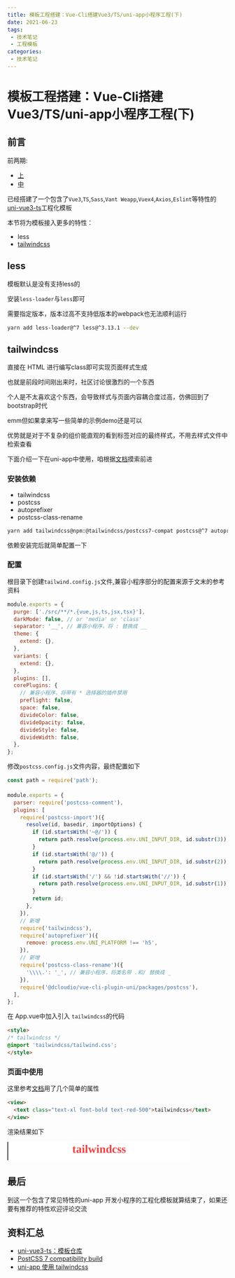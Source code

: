 ```yaml
---
title: 模板工程搭建：Vue-Cli搭建Vue3/TS/uni-app小程序工程(下)
date: 2021-06-23
tags:
 - 技术笔记
 - 工程模板
categories:
 - 技术笔记
---
```

# 模板工程搭建：Vue-Cli搭建Vue3/TS/uni-app小程序工程(下)

## 前言
前两期:
* [上](./uni-vue3-cli_1.md)
* [中](./uni-vue3-cli_2.md)

已经搭建了一个包含了`Vue3`,`TS`,`Sass`,`Vant Weapp`,`Vuex4`,`Axios`,`Eslint`等特性的[uni-vue3-ts](https://github.com/ATQQ/uni-vue3-ts-template)工程化模板

本节将为模板接入更多的特性：
* less
* [tailwindcss](https://tailwindcss.com/)

## less
模板默认是没有支持less的

安装`less-loader`与`less`即可

需要指定版本，版本过高不支持低版本的webpack也无法顺利运行
```sh
yarn add less-loader@^7 less@^3.13.1 --dev
```
## tailwindcss
直接在 HTML 进行编写class即可实现页面样式生成

也就是前段时间刚出来时，社区讨论很激烈的一个东西

个人是不太喜欢这个东西，会导致样式与页面内容耦合度过高，仿佛回到了bootstrap时代

emm但如果拿来写一些简单的示例demo还是可以

优势就是对于不复杂的组价能直观的看到标签对应的最终样式，不用去样式文件中检索查看

下面介绍一下在uni-app中使用，咱根据[文档](https://tailwindcss.com/docs/guides/vue-3-vite)摸索前进

### 安装依赖
* tailwindcss
* postcss
* autoprefixer
* postcss-class-rename

```sh
yarn add tailwindcss@npm:@tailwindcss/postcss7-compat postcss@^7 autoprefixer@^9 postcss-class-rename --dev
```
依赖安装完后就简单配置一下

### 配置
根目录下创建`tailwind.config.js`文件,兼容小程序部分的配置来源于文末的参考资料

```js
module.exports = {
  purge: ['./src/**/*.{vue,js,ts,jsx,tsx}'],
  darkMode: false, // or 'media' or 'class'
  separator: '__', // 兼容小程序，将 : 替换成 __
  theme: {
    extend: {},
  },
  variants: {
    extend: {},
  },
  plugins: [],
  corePlugins: {
    // 兼容小程序，将带有 * 选择器的插件禁用
    preflight: false,
    space: false,
    divideColor: false,
    divideOpacity: false,
    divideStyle: false,
    divideWidth: false,
  },
};
```

修改`postcss.config.js`文件内容，最终配置如下
```js
const path = require('path');

module.exports = {
  parser: require('postcss-comment'),
  plugins: [
    require('postcss-import')({
      resolve(id, basedir, importOptions) {
        if (id.startsWith('~@/')) {
          return path.resolve(process.env.UNI_INPUT_DIR, id.substr(3));
        }
        if (id.startsWith('@/')) {
          return path.resolve(process.env.UNI_INPUT_DIR, id.substr(2));
        }
        if (id.startsWith('/') && !id.startsWith('//')) {
          return path.resolve(process.env.UNI_INPUT_DIR, id.substr(1));
        }
        return id;
      },
    }),
    // 新增
    require('tailwindcss'),
    require('autoprefixer')({
      remove: process.env.UNI_PLATFORM !== 'h5',
    }),
    // 新增
    require('postcss-class-rename')({
      '\\\\.': '_', // 兼容小程序，将类名带 .和/ 替换成 _
    }),
    require('@dcloudio/vue-cli-plugin-uni/packages/postcss'),
  ],
};
```

在 App.vue中加入引入 `tailwindcss`的代码

```html
<style>
/* tailwindcss */
@import 'tailwindcss/tailwind.css';
</style>
```

### 页面中使用
这里参考[文档](https://tailwindcss.com/docs/text-color)用了几个简单的属性

```html
<view>
  <text class="text-xl font-bold text-red-500">tailwindcss</text>
</view>
```

渲染结果如下

![图片](uni-vue3-cli_3\MTYyNDQ0NDIzMjQyMg==624444232422)

## 最后
到这一个包含了常见特性的uni-app 开发小程序的工程化模板就算结束了，如果还要有推荐的特性欢迎评论交流

## 资料汇总
* [uni-vue3-ts：模板仓库](https://github.com/ATQQ/uni-vue3-ts-template)
* [PostCSS 7 compatibility build](https://tailwindcss.com/docs/installation#post-css-7-compatibility-build)
* [uni-app 使用 tailwindcss](https://wyz.xyz/d/150-uni-app-tailwindcss)


